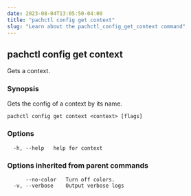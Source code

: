 ```yaml
---
date: 2023-08-04T13:05:50-04:00
title: "pachctl config get context"
slug: "Learn about the pachctl_config_get_context command"
---
```


## pachctl config get context

Gets a context.

### Synopsis

Gets the config of a context by its name.

```
pachctl config get context <context> [flags]
```

### Options

```
  -h, --help   help for context
```

### Options inherited from parent commands

```
      --no-color   Turn off colors.
  -v, --verbose    Output verbose logs
```